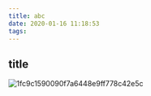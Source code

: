 ```yaml
---
title: abc
date: 2020-01-16 11:18:53
tags:
---
```

## title 

![1fc9c1590090f7a6448e9ff778c42e5c](B8087A95-A470-42D5-B64E-8D70A834DB8E.png)
